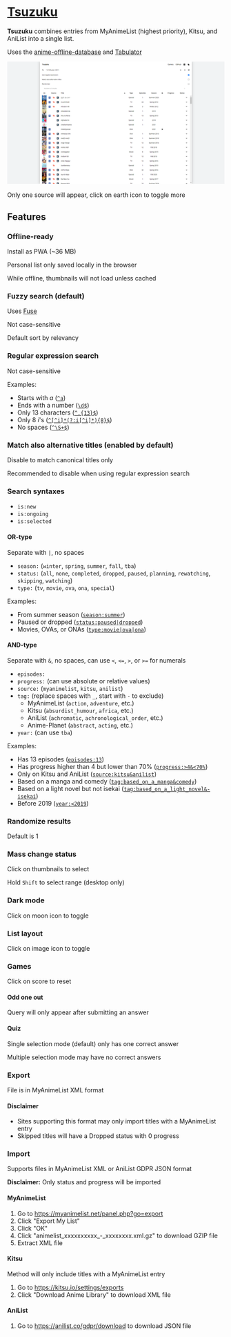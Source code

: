 # [Tsuzuku](https://kuzutsu.github.io/tsuzuku/)
**Tsuzuku** combines entries from MyAnimeList (highest priority), Kitsu, and AniList into a single list.

Uses the [anime-offline-database](https://github.com/manami-project/anime-offline-database) and [Tabulator](https://github.com/olifolkerd/tabulator)

![](https://raw.githubusercontent.com/kuzutsu/tsuzuku/master/preview.png)

Only one source will appear, click on earth icon to toggle more

## Features
### Offline-ready
Install as PWA (~36 MB)

Personal list only saved locally in the browser

While offline, thumbnails will not load unless cached

### Fuzzy search (default)
Uses [Fuse](https://github.com/krisk/fuse)

Not case-sensitive

Default sort by relevancy

### Regular expression search
Not case-sensitive

Examples:
* Starts with *a* ([`^a`](https://kuzutsu.github.io/tsuzuku/?query=%255Ea&regex=1&alt=0))
* Ends with a number ([`\d$`](https://kuzutsu.github.io/tsuzuku/?query=%255Cd%2524&regex=1&alt=0))
* Only 13 characters ([`^.{13}$`](https://kuzutsu.github.io/tsuzuku/?query=%255E.%257B13%257D%2524&regex=1&alt=0))
* Only 8 *i*'s ([`^[^i]*(?:i[^i]*){8}$`](https://kuzutsu.github.io/tsuzuku/?query=%255E%255B%255Ei%255D*%28%253F%253Ai%255B%255Ei%255D*%29%257B8%257D%2524&regex=1&alt=0))
* No spaces ([`^\S+$`](https://kuzutsu.github.io/tsuzuku/?query=%255E%255CS%252B%2524&regex=1&alt=0))

### Match also alternative titles (enabled by default)
Disable to match canonical titles only

Recommended to disable when using regular expression search

### Search syntaxes
* `is:new`
* `is:ongoing`
* `is:selected`

#### OR-type
Separate with `|`, no spaces
* `season:` (`winter`, `spring`, `summer`, `fall`, `tba`)
* `status:` (`all`, `none`, `completed`, `dropped`, `paused`, `planning`, `rewatching`, `skipping`, `watching`)
* `type:` (`tv`, `movie`, `ova`, `ona`, `special`)

Examples:
* From summer season ([`season:summer`](https://kuzutsu.github.io/tsuzuku/?query=season%253Asummer))
* Paused or dropped ([`status:paused|dropped`](https://kuzutsu.github.io/tsuzuku/?query=status%253Apaused%257Cdropped))
* Movies, OVAs, or ONAs ([`type:movie|ova|ona`](https://kuzutsu.github.io/tsuzuku/?query=type%253Amovie%257Cova%257Cona))

#### AND-type
Separate with `&`, no spaces, can use `<`, `<=`, `>`, or `>=` for numerals
* `episodes:`
* `progress:` (can use absolute or relative values)
* `source:` (`myanimelist`, `kitsu`, `anilist`)
* `tag:` (replace spaces with `_`, start with `-` to exclude)
  * MyAnimeList (`action`, `adventure`, etc.)
  * Kitsu (`absurdist_humour`, `africa`, etc.)
  * AniList (`achromatic`, `achronological_order`, etc.)
  * Anime-Planet (`abstract`, `acting`, etc.)
* `year:` (can use `tba`)

Examples:
* Has 13 episodes ([`episodes:13`](https://kuzutsu.github.io/tsuzuku/?query=episodes%253A13))
* Has progress higher than 4 but lower than 70% ([`progress:>4&<70%`](https://kuzutsu.github.io/tsuzuku/?query=progress%253A%253E4%2526%253C70%2525))
* Only on Kitsu and AniList ([`source:kitsu&anilist`](https://kuzutsu.github.io/tsuzuku/?query=source%253Akitsu%2526anilist))
* Based on a manga and comedy ([`tag:based_on_a_manga&comedy`](https://kuzutsu.github.io/tsuzuku/?query=tag%253Abased_on_a_manga%2526comedy))
* Based on a light novel but not isekai ([`tag:based_on_a_light_novel&-isekai`](https://kuzutsu.github.io/tsuzuku/?query=tag%253Abased_on_a_light_novel%2526-isekai))
* Before 2019 ([`year:<2019`](https://kuzutsu.github.io/tsuzuku/?query=year%253A%253C2019))

### Randomize results
Default is 1

### Mass change status
Click on thumbnails to select

Hold `Shift` to select range (desktop only)

### Dark mode
Click on moon icon to toggle

### List layout
Click on image icon to toggle

### Games
Click on score to reset

#### Odd one out
Query will only appear after submitting an answer

#### Quiz
Single selection mode (default) only has one correct answer

Multiple selection mode may have no correct answers

### Export
File is in MyAnimeList XML format

#### Disclaimer
* Sites supporting this format may only import titles with a MyAnimeList entry
* Skipped titles will have a Dropped status with 0 progress

### Import
Supports files in MyAnimeList XML or AniList GDPR JSON format

**Disclaimer:** Only status and progress will be imported

#### MyAnimeList
1. Go to https://myanimelist.net/panel.php?go=export
1. Click "Export My List"
1. Click "OK"
1. Click "animelist_xxxxxxxxxx_-_xxxxxxxx.xml.gz" to download GZIP file
1. Extract XML file

#### Kitsu
Method will only include titles with a MyAnimeList entry
1. Go to https://kitsu.io/settings/exports
1. Click "Download Anime Library" to download XML file

#### AniList
1. Go to https://anilist.co/gdpr/download to download JSON file